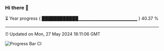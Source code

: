 ### Hi there 👋

⏳ Year progress { ████████████▁▁▁▁▁▁▁▁▁▁▁▁▁▁▁▁▁▁ } 40.37 %

---

⏰ Updated on Mon, 27 May 2024 18:11:06 GMT

![Progress Bar CI](https://github.com/Shyam-Makwana/GitHub-Actions-Demo/workflows/Progress%20Bar%20CI/badge.svg)

